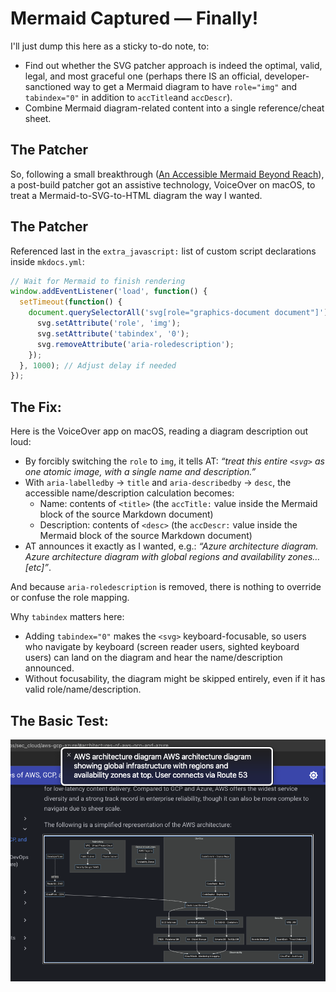 # Mermaid Captured — Finally!

I'll just dump this here as a sticky to-do note, to:

- Find out whether the SVG patcher approach is indeed the optimal, valid, legal, and most graceful one (perhaps there IS an official, developer-sanctioned way to get a Mermaid diagram to have `role="img"` and `tabindex="0"` in addition to `accTitle`and `accDescr`).
- Combine Mermaid diagram-related content into a single reference/cheat sheet.

## The Patcher

So, following a small breakthrough ([An Accessible Mermaid Beyond Reach](breakthru1-mermaid-svg.md)), a post-build patcher got an assistive technology, VoiceOver on macOS, to treat a Mermaid-to-SVG-to-HTML diagram the way I wanted.

## The Patcher

Referenced last in the `extra_javascript:` list of custom script declarations inside `mkdocs.yml`:

```js
// Wait for Mermaid to finish rendering
window.addEventListener('load', function() {
  setTimeout(function() {
    document.querySelectorAll('svg[role="graphics-document document"]').forEach(svg => {
      svg.setAttribute('role', 'img');
      svg.setAttribute('tabindex', '0');
      svg.removeAttribute('aria-roledescription');
    });
  }, 1000); // Adjust delay if needed
});
```

## The Fix:

Here is the VoiceOver app on macOS, reading a diagram description out loud:

- By forcibly switching the `role` to `img`, it tells AT: *“treat this entire `<svg>` as one atomic image, with a single name and description.”*
- With `aria-labelledby` → `title` and `aria-describedby` → `desc`, the accessible name/description calculation becomes:
    - Name: contents of `<title>` (the `accTitle:` value inside the Mermaid block of the source Markdown document)
    - Description: contents of `<desc>` (the `accDescr:` value inside the Mermaid block of the source Markdown document)
- AT announces it exactly as I wanted, e.g.: *“Azure architecture diagram. Azure architecture diagram with global regions and availability zones…\[etc\]”*.

And because `aria-roledescription` is removed, there is nothing to override or confuse the role mapping.

Why `tabindex` matters here:

- Adding `tabindex="0"` makes the `<svg>` keyboard-focusable, so users who navigate by keyboard (screen reader users, sighted keyboard users) can land on the diagram and hear the name/description announced.
- Without focusability, the diagram might be skipped entirely, even if it has valid role/name/description.

## The Basic Test:

![VoiceOver app on macOS reading a diagram description out loud](../img/screenshot-mac-voiceover.png)